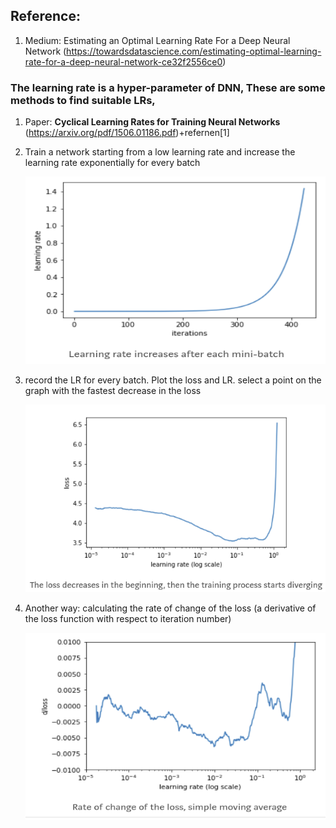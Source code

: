 ## Reference:
  1. Medium: Estimating an Optimal Learning Rate For a Deep Neural Network (https://towardsdatascience.com/estimating-optimal-learning-rate-for-a-deep-neural-network-ce32f2556ce0)


### The learning rate is a hyper-parameter of DNN, These are some methods to find suitable LRs,
  1. Paper: __Cyclical Learning Rates for Training Neural Networks__ (https://arxiv.org/pdf/1506.01186.pdf)+refernen[1]
   1. Train a network starting from a low learning rate and increase the learning rate exponentially for every batch
      <p align="center">
         <img src="image/learning_rate.png" height="300" width="480"> 
      </p>
      
   2. record the LR for every batch. Plot the loss and LR. select a point on the graph with the fastest decrease in the loss
      <p align="center">
         <img src="image/learning_rate_1.png" height="300" width="480"> 
      </p>
      
   3. Another way: calculating the rate of change of the loss (a derivative of the loss function with respect to iteration number)
      <p align="center">
         <img src="image/learning_rate_2.png" height="300" width="480"> 
      </p>
